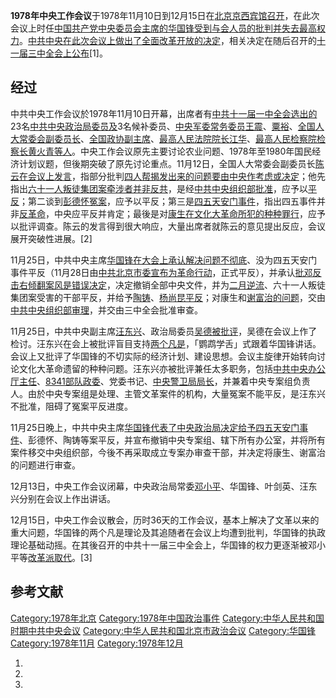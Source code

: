 **1978年中央工作会议**于1978年11月10日到12月15日在[北京](https://zh.wikipedia.org/wiki/北京 "wikilink")[京西宾馆召开](../Page/京西宾馆.md "wikilink")，在此次会议上时任[中国共产党](../Page/中国共产党.md "wikilink")[中央委员会主席的](../Page/中国共产党中央委员会主席.md "wikilink")[华国锋受到与会人员的批判并失去最高权力](../Page/华国锋.md "wikilink")。[中共中央在此次会议上做出了全面](https://zh.wikipedia.org/wiki/中共中央 "wikilink")[改革开放的决定](../Page/改革开放.md "wikilink")，相关决定在随后召开的[十一届三中全会上公布](../Page/中国共产党第十一届中央委员会第三次全体会议.md "wikilink")\[1\]。

## 经过

中共中央工作会议於1978年11月10日开幕，出席者有[中共十一届一中全会选出的](https://zh.wikipedia.org/wiki/中共十一届一中全会 "wikilink")23名[中共中央政治局委员及](https://zh.wikipedia.org/wiki/中共中央政治局 "wikilink")3名候补委员、[中央军委常务委员](https://zh.wikipedia.org/wiki/中央军委 "wikilink")[王震](../Page/王震.md "wikilink")、[粟裕](../Page/粟裕.md "wikilink")、[全国人大常委会副委员长](https://zh.wikipedia.org/wiki/全国人大常委会副委员长 "wikilink")、[全国政协副主席](https://zh.wikipedia.org/wiki/全国政协副主席 "wikilink")、[最高人民法院院长](../Page/中华人民共和国最高人民法院.md "wikilink")[江华](https://zh.wikipedia.org/wiki/江华 "wikilink")、[最高人民检察院检察长](../Page/中华人民共和国最高人民检察院.md "wikilink")[黄火青等人](../Page/黄火青.md "wikilink")。中央工作会议原先主要讨论农业问题、1978年至1980年国民经济计划议题，但後期突破了原先讨论重点。11月12日，全国人大常委会副委员长[陈云在会议上发言](../Page/陈云.md "wikilink")，指部分批判[四人帮揭发出来的问题要由中央作考虑或决定](../Page/四人帮.md "wikilink")；他先指出[六十一人叛徒集团案牵涉者并非](../Page/六十一人叛徒集团案.md "wikilink")[反共](https://zh.wikipedia.org/wiki/反共 "wikilink")，是经[中共中央组织部批准](https://zh.wikipedia.org/wiki/中共中央组织部 "wikilink")，应予以[平反](https://zh.wikipedia.org/wiki/平反 "wikilink")；第二谈到[彭德怀冤案](../Page/彭德怀.md "wikilink")，应予以平反；第三是[四五天安门事件](../Page/四五运动.md "wikilink")，指出四五事件并非[反革命](../Page/反革命.md "wikilink")，中央应平反并肯定；最後是对[康生在](../Page/康生.md "wikilink")[文化大革命所犯的种种罪行](../Page/文化大革命.md "wikilink")，应予以批评调查。陈云的发言得到很大响应，大量出席者就陈云的意见提出反应，会议展开突破性进展。\[2\]

11月25日，中共中央主席[华国锋在大会上承认解决问题不彻底](../Page/华国锋.md "wikilink")、没为四五天安门事件平反（11月28日由[中共北京市委宣布为革命行动](https://zh.wikipedia.org/wiki/中共北京市委 "wikilink")，正式平反），并承认[批邓反击右倾翻案风是错误决定](https://zh.wikipedia.org/wiki/批邓反击右倾翻案风 "wikilink")，决定撤销全部中央文件，并为[二月逆流](https://zh.wikipedia.org/wiki/二月逆流 "wikilink")、六十一人叛徒集团案受害的干部平反，并给予[陶铸](../Page/陶铸.md "wikilink")、[杨尚昆平反](../Page/杨尚昆.md "wikilink")；对康生和[谢富治的问题](../Page/谢富治.md "wikilink")，交由[中共中央组织部审理](https://zh.wikipedia.org/wiki/中共中央组织部 "wikilink")，并交由三中全会批准审查。

11月25日，中共中央副主席[汪东兴](../Page/汪东兴.md "wikilink")、政治局委员[吴德被批评](../Page/吴德.md "wikilink")，吴德在会议上作了检讨。汪东兴在会上被批评盲目支持[两个凡是](../Page/两个凡是.md "wikilink")，「鹦鹉学舌」式跟着华国锋讲话。会议上又批评了华国锋的不切实际的经济计划、建设思想。会议主旋律开始转向讨论文化大革命遗留的种种问题。汪东兴亦被批评兼任太多职务，包括[中共中央办公厅主任](../Page/中共中央办公厅.md "wikilink")、[8341部队政委](https://zh.wikipedia.org/wiki/61889部队 "wikilink")、党委书记、[中央警卫局局长](https://zh.wikipedia.org/wiki/中央警卫局 "wikilink")，并兼着中央专案组负责人。由於中央专案组是处理、主管文革案件的机构，大量冤案不能平反，是汪东兴不批准，阻碍了冤案平反进度。

11月25日晚上，中共中央主席[华国锋代表了中央政治局决定给予四五天安门事件](../Page/华国锋.md "wikilink")、彭德怀、陶铸等案平反，并宣布撤销中央专案组、辖下所有办公室，并将所有案件移交中央组织部，今後不再采取成立专案办审查干部，并决定将康生、谢富治的问题进行审查。

12月13日，中央工作会议闭幕，中央政治局常委[邓小平](../Page/邓小平.md "wikilink")、华国锋、叶剑英、汪东兴分别在会议上作出讲话。

12月15日，中央工作会议散会，历时36天的工作会议，基本上解决了文革以来的重大问题，华国锋的两个凡是理论及其追随者在会议上均遭到批判，华国锋的执政理论基础动摇。在其後召开的中共十一届三中全会上，华国锋的权力更逐渐被邓小平等[改革派取代](https://zh.wikipedia.org/wiki/改革派 "wikilink")。\[3\]

## 参考文献

[Category:1978年北京](https://zh.wikipedia.org/wiki/Category:1978年北京 "wikilink")
[Category:1978年中国政治事件](https://zh.wikipedia.org/wiki/Category:1978年中国政治事件 "wikilink")
[Category:中华人民共和国时期中共中央会议](https://zh.wikipedia.org/wiki/Category:中华人民共和国时期中共中央会议 "wikilink")
[Category:中华人民共和国北京市政治会议](https://zh.wikipedia.org/wiki/Category:中华人民共和国北京市政治会议 "wikilink")
[Category:华国锋](https://zh.wikipedia.org/wiki/Category:华国锋 "wikilink")
[Category:1978年11月](https://zh.wikipedia.org/wiki/Category:1978年11月 "wikilink")
[Category:1978年12月](https://zh.wikipedia.org/wiki/Category:1978年12月 "wikilink")

1.
2.
3.